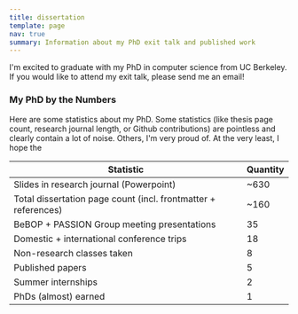 ```yaml
---
title: dissertation 
template: page 
nav: true 
summary: Information about my PhD exit talk and published work
---
```

I'm excited to graduate with
my PhD in computer science from UC Berkeley. If you would
like to attend my exit talk, please send me an email! 

### My PhD by the Numbers
Here are some statistics about my PhD. Some statistics (like
thesis page count, research journal length, or 
Github contributions) are pointless and clearly contain a lot
of noise. Others, I'm very proud of. At the very least,
I hope the 

| Statistic | Quantity |
| -------- | --------------- |
| Slides in research journal (Powerpoint) | ~630 |
| Total dissertation page count (incl. frontmatter + references) | ~160 |
| BeBOP + PASSION Group meeting presentations | 35 |
| Domestic + international conference trips | 18 |
| Non-research classes taken | 8 |
| Published papers | 5 |
| Summer internships | 2 |
| PhDs (almost) earned | 1 |